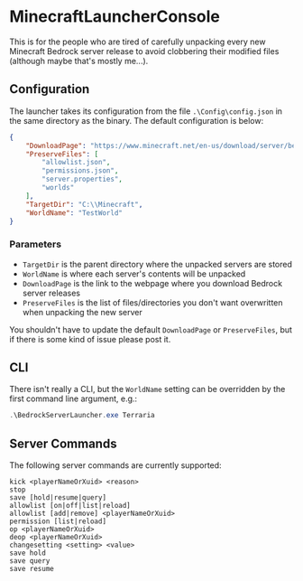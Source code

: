 # MinecraftLauncherConsole

This is for the people who are tired of carefully unpacking every new Minecraft Bedrock server release to avoid clobbering their modified files (although maybe that's mostly me...).

## Configuration

The launcher takes its configuration from the file `.\Config\config.json` in the same directory as the binary. The default configuration is below:
```json
{
    "DownloadPage": "https://www.minecraft.net/en-us/download/server/bedrock",
    "PreserveFiles": [
        "allowlist.json",
        "permissions.json",
        "server.properties",
        "worlds"
    ],
    "TargetDir": "C:\\Minecraft",
    "WorldName": "TestWorld"
}
```

### Parameters

* `TargetDir` is the parent directory where the unpacked servers are stored
* `WorldName` is where each server's contents will be unpacked
* `DownloadPage` is the link to the webpage where you download Bedrock server releases
* `PreserveFiles` is the list of files/directories you don't want overwritten when unpacking the new server

You shouldn't have to update the default `DownloadPage` or `PreserveFiles`, but if there is some kind of issue please post it.

## CLI
There isn't really a CLI, but the `WorldName` setting can be overridden by the first command line argument, e.g.:
```powershell
.\BedrockServerLauncher.exe Terraria
```

## Server Commands

The following server commands are currently supported:

```
kick <playerNameOrXuid> <reason>
stop
save [hold|resume|query]
allowlist [on|off|list|reload]
allowlist [add|remove] <playerNameOrXuid>
permission [list|reload]
op <playerNameOrXuid>
deop <playerNameOrXuid>
changesetting <setting> <value>
save hold
save query
save resume
```

